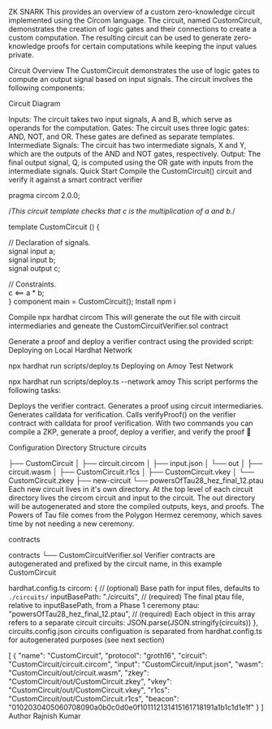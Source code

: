 ZK SNARK
This provides an overview of a custom zero-knowledge circuit implemented using the Circom language. The circuit, named CustomCircuit, demonstrates the creation of logic gates and their connections to create a custom computation. The resulting circuit can be used to generate zero-knowledge proofs for certain computations while keeping the input values private.

Circuit Overview
The CustomCircuit demonstrates the use of logic gates to compute an output signal based on input signals. The circuit involves the following components:

Circuit Diagram

Inputs: The circuit takes two input signals, A and B, which serve as operands for the computation.
Gates: The circuit uses three logic gates: AND, NOT, and OR. These gates are defined as separate templates.
Intermediate Signals: The circuit has two intermediate signals, X and Y, which are the outputs of the AND and NOT gates, respectively.
Output: The final output signal, Q, is computed using the OR gate with inputs from the intermediate signals.
Quick Start
Compile the CustomCircuit() circuit and verify it against a smart contract verifier

pragma circom 2.0.0;

/*This circuit template checks that c is the multiplication of a and b.*/  

template CustomCircuit () {  

   // Declaration of signals.  
   signal input a;  
   signal input b;  
   signal output c;  

   // Constraints.  
   c <== a * b;  
}
component main = CustomCircuit();
Install
npm i

Compile
npx hardhat circom This will generate the out file with circuit intermediaries and geneate the CustomCircuitVerifier.sol contract

Generate a proof and deploy a verifier contract using the provided script:
Deploying on Local Hardhat Network

npx hardhat run scripts/deploy.ts
Deploying on Amoy Test Network

npx hardhat run scripts/deploy.ts --network amoy
This script performs the following tasks:

Deploys the verifier contract.
Generates a proof using circuit intermediaries.
Generates calldata for verification.
Calls verifyProof() on the verifier contract with calldata for proof verification.
With two commands you can compile a ZKP, generate a proof, deploy a verifier, and verify the proof 🎉

Configuration
Directory Structure
circuits

├── CustomCircuit
│   ├── circuit.circom
│   ├── input.json
│   └── out
│       ├── circuit.wasm
│       ├── CustomCircuit.r1cs
│       ├── CustomCircuit.vkey
│       └── CustomCircuit.zkey
├── new-circuit
└── powersOfTau28_hez_final_12.ptau
Each new circuit lives in it's own directory. At the top level of each circuit directory lives the circom circuit and input to the circuit. The out directory will be autogenerated and store the compiled outputs, keys, and proofs. The Powers of Tau file comes from the Polygon Hermez ceremony, which saves time by not needing a new ceremony.

contracts

contracts
└── CustomCircuitVerifier.sol
Verifier contracts are autogenerated and prefixed by the circuit name, in this example CustomCircuit

hardhat.config.ts
  circom: {
    // (optional) Base path for input files, defaults to `./circuits/`
    inputBasePath: "./circuits",
    // (required) The final ptau file, relative to inputBasePath, from a Phase 1 ceremony
    ptau: "powersOfTau28_hez_final_12.ptau",
    // (required) Each object in this array refers to a separate circuit
    circuits: JSON.parse(JSON.stringify(circuits))
  },
circuits.config.json
circuits configuation is separated from hardhat.config.ts for autogenerated purposes (see next section)

[
  {
    "name": "CustomCircuit",
    "protocol": "groth16",
    "circuit": "CustomCircuit/circuit.circom",
    "input": "CustomCircuit/input.json",
    "wasm": "CustomCircuit/out/circuit.wasm",
    "zkey": "CustomCircuit/out/CustomCircuit.zkey",
    "vkey": "CustomCircuit/out/CustomCircuit.vkey",
    "r1cs": "CustomCircuit/out/CustomCircuit.r1cs",
    "beacon": "0102030405060708090a0b0c0d0e0f101112131415161718191a1b1c1d1e1f"
  }
]
Author
Rajnish Kumar
